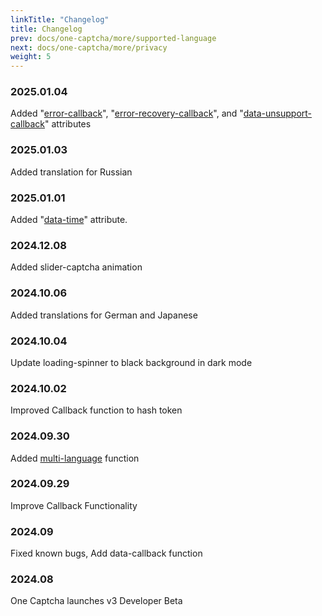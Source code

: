 ```yaml
---
linkTitle: "Changelog"
title: Changelog
prev: docs/one-captcha/more/supported-language
next: docs/one-captcha/more/privacy
weight: 5
---
```


### 2025.01.04

Added "[error-callback](../attribute)", "[error-recovery-callback](../attribute)", and "[data-unsupport-callback](../attribute)" attributes

### 2025.01.03

Added translation for Russian

### 2025.01.01

Added "[data-time](../attribute)" attribute.

### 2024.12.08

Added slider-captcha animation

### 2024.10.06

Added translations for German and Japanese

### 2024.10.04

Update loading-spinner to black background in dark mode

### 2024.10.02

Improved Callback function to hash token

### 2024.09.30

Added [multi-language](https://docs.xyehr.cn/docs/one-captcha/more/supported-language) function

### 2024.09.29

Improve Callback Functionality

### 2024.09

Fixed known bugs, Add data-callback function

### 2024.08

One Captcha launches v3 Developer Beta
